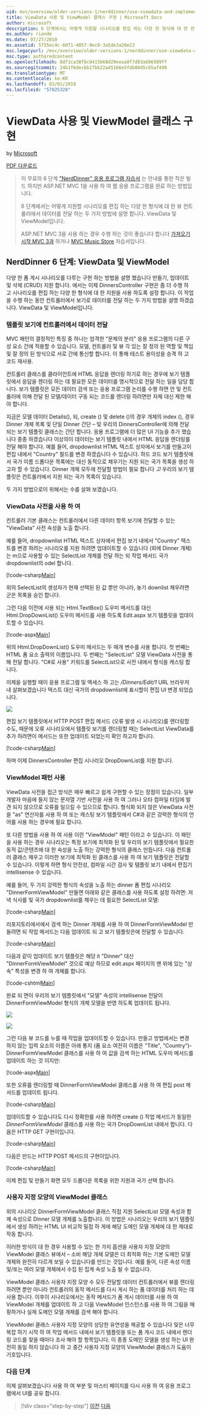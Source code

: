 ```yaml
---
uid: mvc/overview/older-versions-1/nerddinner/use-viewdata-and-implement-viewmodel-classes
title: ViewData 사용 및 ViewModel 클래스 구현 | Microsoft Docs
author: microsoft
description: 6 단계에서는 어떻게 지원할 시나리오를 편집 하는 다양 한 형식에 대 한 컨트롤러에서 보기로 데이터를 전달 하는 두 가지 방법에 설명 합니다....
ms.author: riande
ms.date: 07/27/2010
ms.assetid: 5755ec4c-60f1-4057-9ec0-3a5de3a20e23
msc.legacyurl: /mvc/overview/older-versions-1/nerddinner/use-viewdata-and-implement-viewmodel-classes
msc.type: authoredcontent
ms.openlocfilehash: 8df1ca30f8c0415b68d29eeaa0f7d83a606989ff
ms.sourcegitcommit: 24b1f6decbb17bb22a45166e5fdb0845c65af498
ms.translationtype: MT
ms.contentlocale: ko-KR
ms.lasthandoff: 03/01/2019
ms.locfileid: "57025320"
---
```

<a name="use-viewdata-and-implement-viewmodel-classes"></a>ViewData 사용 및 ViewModel 클래스 구현
====================
by [Microsoft](https://github.com/microsoft)

[PDF 다운로드](http://aspnetmvcbook.s3.amazonaws.com/aspnetmvc-nerdinner_v1.pdf)

> 이 무료의 6 단계 ["NerdDinner" 응용 프로그램 자습서](introducing-the-nerddinner-tutorial.md) 는 안내를 통한 작은 빌드 하지만 ASP.NET MVC 1을 사용 하 여 웹 응용 프로그램을 완료 하는 방법입니다.
> 
> 6 단계에서는 어떻게 지원할 시나리오를 편집 하는 다양 한 형식에 대 한 뷰 컨트롤러에서 데이터를 전달 하는 두 가지 방법에 설명 합니다. ViewData 및 ViewModel입니다.
> 
> ASP.NET MVC 3을 사용 하는 경우 수행 하는 것이 좋습니다 합니다 [가져오기 시작 MVC 3과](../../older-versions/getting-started-with-aspnet-mvc3/cs/intro-to-aspnet-mvc-3.md) 하거나 [MVC Music Store](../../older-versions/mvc-music-store/mvc-music-store-part-1.md) 자습서입니다.


## <a name="nerddinner-step-6-viewdata-and-viewmodel"></a>NerdDinner 6 단계: ViewData 및 ViewModel

다양 한 폼 게시 시나리오를 다루는 구현 하는 방법을 설명 했습니다 만들기, 업데이트 및 삭제 (CRUD) 지원 합니다. 에서는 이제 DinnersController 구현은 좀 더 수행 하 고 시나리오를 편집 하는 다양 한 형식에 대 한 지원을 사용 하도록 설정 합니다. 이 작업을 수행 하는 동안 컨트롤러에서 보기로 데이터를 전달 하는 두 가지 방법을 설명 하겠습니다. ViewData 및 ViewModel입니다.

### <a name="passing-data-from-controllers-to-view-templates"></a>템플릿 보기에 컨트롤러에서 데이터 전달

MVC 패턴의 결정적인 특징 중 하나는 엄격한 "문제의 분리" 응용 프로그램의 다른 구성 요소 간에 적용할 수 있습니다. 모델, 컨트롤러 및 뷰 각 있는 잘 정의 된 역할 및 책임 및 잘 정의 된 방식으로 서로 간에 통신할 합니다. 이 통해 테스트 용이성을 승격 하 고 코드 재사용.

컨트롤러 클래스를 클라이언트에 HTML 응답을 렌더링 하기로 하는 경우에 보기 템플릿에서 응답을 렌더링 하는 데 필요한 모든 데이터를 명시적으로 전달 하는 일을 담당 합니다. 보기 템플릿은 모든 데이터 검색 또는 응용 프로그램 논리를 수행 하면 안 및 컨트롤러에 의해 전달 된 모델/데이터 구동 되는 코드를 렌더링 하려면만 자체 대신 제한 해야 합니다.

지금은 모델 데이터 Details(), 되, create () 및 delete ()의 경우 개체의 index (), 경우 Dinner 개체 목록 및 단일 Dinner 간단 – 및 우리의 DinnersController에 의해 전달 되는 보기 템플릿 클래스는 간단 합니다. 응용 프로그램에 더 많은 UI 기능을 추가 했습니다 종종 하겠습니다 이상의이 데이터는 보기 템플릿 내에서 HTML 응답을 렌더링를 전달 해야 합니다. 예를 들어, dropdownlist HTML 텍스트 상자에서 보기를 만들고이 편집 내에서 "Country" 필드를 변경 하겠습니다 수 있습니다. 하드 코드 보기 템플릿에서 국가 이름 드롭다운 목록에는 대신 동적으로 채우기는 지원 되는 국가 목록을 생성 하고자 할 수 있습니다. Dinner 개체 모두에 전달할 방법이 필요 합니다 *고* 우리의 보기 템플릿은 컨트롤러에서 지원 되는 국가 목록이 있습니다.

두 가지 방법으로이 위해서는 수를 살펴 보겠습니다.

### <a name="using-the-viewdata-dictionary"></a>ViewData 사전을 사용 하 여

컨트롤러 기본 클래스는 컨트롤러에서 다른 데이터 항목 보기에 전달할 수 있는 "ViewData" 사전 속성을 노출 합니다.

예를 들어, dropdownlist HTML 텍스트 상자에서 편집 보기 내에서 "Country" 텍스트를 변경 하려는 시나리오를 지원 하려면 업데이트할 수 있습니다 (외에 Dinner 개체)는 m으로 사용할 수 있는 SelectList 개체를 전달 하는 되 작업 메서드 국가 dropdownlist의 odel 합니다.

[!code-csharp[Main](use-viewdata-and-implement-viewmodel-classes/samples/sample1.cs)]

위의 SelectList의 생성자가 현재 선택된 된 값 뿐만 아니라, 놓기 downlist 채우려면 군은 목록을 승인 합니다.

그런 다음 이전에 사용 되는 Html.TextBox() 도우미 메서드를 대신 Html.DropDownList() 도우미 메서드를 사용 하도록 Edit.aspx 보기 템플릿을 업데이트할 수 있습니다.

[!code-aspx[Main](use-viewdata-and-implement-viewmodel-classes/samples/sample2.aspx)]

위의 Html.DropDownList() 도우미 메서드는 두 매개 변수를 사용 합니다. 첫 번째는 HTML 폼 요소 출력의 이름입니다. 두 번째는 "SelectList" 모델 ViewData 사전을 통해 전달 합니다. "C#로 사용" 키워드를 SelectList으로 사전 내에서 형식을 캐스팅 합니다.

이제을 실행할 때이 응용 프로그램 및 액세스 하 고는 */Dinners/Edit/1* URL 브라우저 내 살펴보겠습니다 텍스트 대신 국가의 dropdownlist에 표시할이 편집 UI 변경 되었습니다.

![](use-viewdata-and-implement-viewmodel-classes/_static/image1.png)

편집 보기 템플릿에서 HTTP POST 편집 메서드 (오류 발생 시 시나리오)를 렌더링할 수도, 때문에 오류 시나리오에서 템플릿 보기를 렌더링할 때는 SelectList ViewData를 추가 하려면이 메서드는 또한 업데이트 되었는지 확인 하고자 합니다.

[!code-csharp[Main](use-viewdata-and-implement-viewmodel-classes/samples/sample3.cs)]

하며 이제 DinnersController 편집 시나리오 DropDownList를 지원 합니다.

### <a name="using-a-viewmodel-pattern"></a>ViewModel 패턴 사용

ViewData 사전을 접근 방식은 매우 빠르고 쉽게 구현할 수 있는 장점이 있습니다. 일부 개발자 마음에 들지 않는 문자열 기반 사전을 사용 하 여 그러나 오타 컴파일 타임에 발견 되지 않으므로 오류를 일으킬 수 있으므로 합니다. 형식화 되지 않은 ViewData 사전을 "as" 연산자를 사용 하 여 또는 캐스팅 보기 템플릿에서 C#과 같은 강력한 형식의 언어를 사용 하는 경우에 필요 합니다.

또 다른 방법을 사용 하 여 사용 이란 "ViewModel" 패턴 이라고 수 있습니다. 이 패턴을 사용 하는 경우 시나리오는 특정 보기에 최적화 된 및 우리의 보기 템플릿에서 필요한 동적 값/콘텐츠에 대 한 속성을 노출 하는 강력한 형식의 클래스 만듭니다. 다음 컨트롤러 클래스 채우고 이러한 보기에 최적화 된 클래스를 사용 하 여 보기 템플릿은 전달할 수 있습니다. 이렇게 하면 형식 안전성, 컴파일 시간 검사 및 템플릿 보기 내에서 편집기 intellisense 수 있습니다.

예를 들어, 두 가지 강력한 형식의 속성을 노출 하는 dinner 폼 편집 시나리오 "DinnerFormViewModel" 만들면 아래와 같은 클래스를 사용 하도록 설정 하려면: 저녁 식사를 및 국가 dropdownlist를 채우는 데 필요한 SelectList 모델:

[!code-csharp[Main](use-viewdata-and-implement-viewmodel-classes/samples/sample4.cs)]

리포지토리에서에서 검색 하는 Dinner 개체를 사용 하 여 DinnerFormViewModel 만들려면 되 작업 메서드는 다음 업데이트 되 고 보기 템플릿은에 전달할 수 있습니다.

[!code-csharp[Main](use-viewdata-and-implement-viewmodel-classes/samples/sample5.cs)]

다음과 같이 업데이트 보기 템플릿은 해당 it "Dinner" 대신 "DinnerFormViewModel" 것으로 예상 하므로 edit.aspx 페이지의 맨 위에 있는 "상속" 특성을 변경 하 여 개체를 합니다.

[!code-cshtml[Main](use-viewdata-and-implement-viewmodel-classes/samples/sample6.cshtml)]

완료 되 면이 우리의 보기 템플릿에서 "모델" 속성의 intellisense 전달이 DinnerFormViewModel 형식의 개체 모델을 반영 하도록 업데이트 됩니다.

![](use-viewdata-and-implement-viewmodel-classes/_static/image2.png)

![](use-viewdata-and-implement-viewmodel-classes/_static/image3.png)

그런 다음 뷰 코드를 누를 때 작업을 업데이트할 수 있습니다. 만들고 방법에서는 변경 하지 않는 입력 요소의 이름은 아래 통지 (폼 요소 여전히 이름은 "Title", "Country")-DinnerFormViewModel 클래스를 사용 하 여 값을 검색 하는 HTML 도우미 메서드를 업데이트 하는 것 이지만:

[!code-aspx[Main](use-viewdata-and-implement-viewmodel-classes/samples/sample7.aspx)]

또한 오류를 렌더링할 때 DinnerFormViewModel 클래스를 사용 하 여 편집 post 메서드를 업데이트 됩니다.

[!code-csharp[Main](use-viewdata-and-implement-viewmodel-classes/samples/sample8.cs)]

업데이트할 수 있습니다도 다시 정확한를 사용 하려면 create () 작업 메서드가 동일한 *DinnerFormViewModel* 클래스를 사용 하는 국가 DropDownList 내에서 합니다. 다음은 HTTP GET 구현이입니다.

[!code-csharp[Main](use-viewdata-and-implement-viewmodel-classes/samples/sample9.cs)]

다음은 만드는 HTTP POST 메서드의 구현이입니다.

[!code-csharp[Main](use-viewdata-and-implement-viewmodel-classes/samples/sample10.cs)]

이제 편집 및 만들기 화면 모두 드롭다운 목록을 위한 지원과 국가 선택 합니다.

### <a name="custom-shaped-viewmodel-classes"></a>사용자 지정 모양의 ViewModel 클래스

위의 시나리오 DinnerFormViewModel 클래스 직접 지원 SelectList 모델 속성과 함께 속성으로 Dinner 모델 개체를 노출합니다. 이 방법은 시나리오는 우리의 보기 템플릿에서 생성 하려는 HTML UI 비교적 밀접 하 게에 해당 도메인 모델 개체에 대 한 제대로 작동 합니다.

이러한 방식이 대 한 경우 사용할 수 있는 한 가지 옵션을 사용자 지정 모양의 ViewModel 클래스 뷰에서 – 소비 해당 개체 모델은 더 최적화 하는 기본 도메인 모델 개체와 완전히 다르게 보일 수 있습니다를 만드는 것입니다. 예를 들어, 다른 속성 이름 및/또는 여러 모델 개체에서 수집 된 집계 속성 노출 될 수 없습니다.

ViewModel 클래스 사용자 지정 모양 수 모두 전달할 데이터 컨트롤러에서 뷰를 렌더링 하려면 뿐만 아니라 컨트롤러의 동작 메서드를 다시 게시 하는 폼 데이터를 처리 하는 데 사용 합니다. 이후이 시나리오에서는 동작 메서드가 폼 게시 데이터를 사용 하 여 ViewModel 개체를 업데이트 하 고 다음 ViewModel 인스턴스를 사용 하 여 그림을 매핑하거나 실제 도메인 모델 개체를 검색 해야 합니다.

ViewModel 클래스 사용자 지정 모양의 상당한 유연성을 제공할 수 있습니다 및은 너무 복잡 하기 시작 하 여 작업 메서드 내에서 보기 템플릿을 또는 폼 게시 코드 내에서 렌더링 코드를 찾을 때마다 조사 해야 할 항목입니다. 이 종종 도메인 모델을 생성 하는 UI 완전히 동일 하지 않습니다 하 고 중간 사용자 지정 모양의 ViewModel 클래스가 도움이 기호입니다.

### <a name="next-step"></a>다음 단계

이제 살펴보겠습니다 사용 하 여 부분 및 마스터 페이지를 다시 사용 하 여 응용 프로그램에서 UI를 공유 합니다.

> [!div class="step-by-step"]
> [이전](provide-crud-create-read-update-delete-data-form-entry-support.md)
> [다음](re-use-ui-using-master-pages-and-partials.md)
